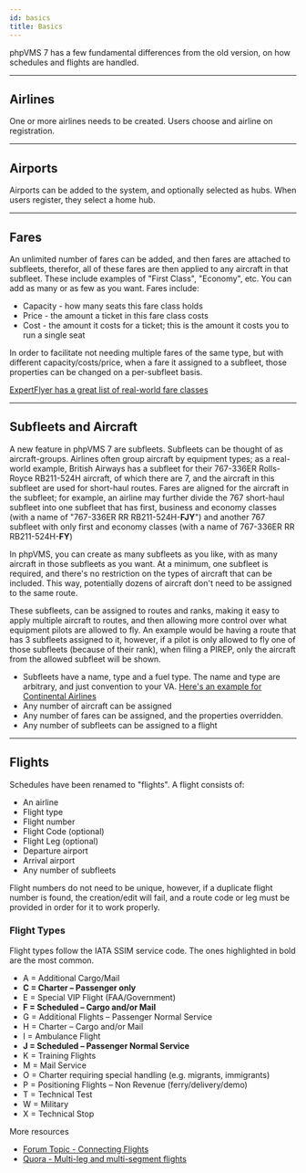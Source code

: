 ```yaml
---
id: basics
title: Basics
---
```


phpVMS 7 has a few fundamental differences from the old version, on how schedules and flights are handled.

---

## Airlines

One or more airlines needs to be created. Users choose and airline on registration. 

---

## Airports

Airports can be added to the system, and optionally selected as hubs. When users register, they select a home hub.

---

## Fares

An unlimited number of fares can be added, and then fares are attached to subfleets, therefor, all of these fares are then applied to any aircraft in that subfleet. These include examples of "First Class", "Economy", etc. You can add as many or as few as you want. Fares include:

* Capacity - how many seats this fare class holds
* Price - the amount a ticket in this fare class costs
* Cost - the amount it costs for a ticket; this is the amount it costs you to run a single seat

In order to facilitate not needing multiple fares of the same type, but with different capacity/costs/price, when a fare it assigned to a subfleet, those properties can be changed on a per-subfleet basis. 

[ExpertFlyer has a great list of real-world fare classes](https://www.expertflyer.com/sessionlessClassList.do)

---

## Subfleets and Aircraft

A new feature in phpVMS 7 are subfleets. Subfleets can be thought of as aircraft-groups. Airlines often group aircraft by equipment types; as a real-world example, British Airways has a subfleet for their 767-336ER Rolls-Royce RB211-524H aircraft, of which there are 7, and the aircraft in this subfleet are used for short-haul routes. Fares are aligned for the aircraft in the subfleet; for example, an airline may further divide the 767 short-haul subfleet into one subfleet that has first, business and economy classes (with a name of "767-336ER RR RB211-524H-**FJY**") and another 767 subfleet with only first and economy classes (with a name of 767-336ER RR RB211-524H-**FY**)

In phpVMS, you can create as many subfleets as you like, with as many aircraft in those subfleets as you want. At a minimum, one subfleet is required, and there's no restriction on the types of aircraft that can be included. This way, potentially dozens of aircraft don't need to be assigned to the same route.

These subfleets, can be assigned to routes and ranks, making it easy to apply multiple aircraft to routes, and then allowing more control over what equipment pilots are allowed to fly. An example would be having a route that has 3 subfleets assigned to it, however, if a pilot is only allowed to fly one of those subfleets (because of their rank), when filing a PIREP, only the aircraft from the allowed subfleet will be shown.

* Subfleets have a name, type and a fuel type. The name and type are arbitrary, and just convention to your VA. [Here's an example for Continental Airlines](http://www.aerotransport.org/php/go.php?query=operator&luck=1&where=70913)
* Any number of aircraft can be assigned
* Any number of fares can be assigned, and the properties overridden.
* Any number of subfleets can be assigned to a flight

---

## Flights

Schedules have been renamed to "flights". A flight consists of:

- An airline
- Flight type
- Flight number
- Flight Code (optional)
- Flight Leg (optional)
- Departure airport
- Arrival airport
- Any number of subfleets

Flight numbers do not need to be unique, however, if a duplicate flight number is found, the creation/edit will fail, and a route code or leg must be provided in order for it to work properly.

### Flight Types

Flight types follow the IATA SSIM service code. The ones highlighted in bold are the most common.

- A = Additional Cargo/Mail
- **C = Charter – Passenger only**
- E = Special VIP Flight (FAA/Government)
- **F = Scheduled – Cargo and/or Mail**
- G = Additional Flights – Passenger Normal Service
- H = Charter – Cargo and/or Mail
- I = Ambulance Flight
- **J = Scheduled – Passenger Normal Service**
- K = Training Flights
- M = Mail Service
- O = Charter requiring special handling (e.g. migrants, immigrants)
- P = Positioning Flights – Non Revenue (ferry/delivery/demo)
- T = Technical Test
- W = Military
- X = Technical Stop

More resources

- [Forum Topic - Connecting Flights](https://forum.phpvms.net/topic/24329-connecting-flights/)
- [Quora - Multi-leg and multi-segment flights](https://www.quora.com/What-is-the-difference-between-Multi-leg-and-Multi-segment-flights)